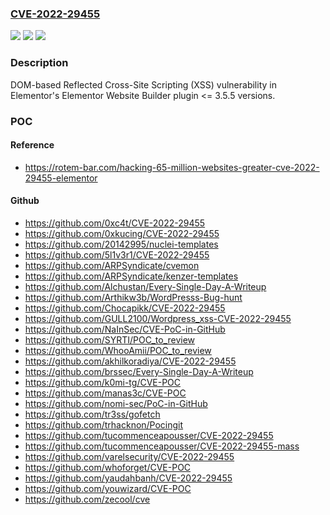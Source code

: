 ### [CVE-2022-29455](https://cve.mitre.org/cgi-bin/cvename.cgi?name=CVE-2022-29455)
![](https://img.shields.io/static/v1?label=Product&message=Elementor%20Website%20Builder%20(WordPress%20plugin)&color=blue)
![](https://img.shields.io/static/v1?label=Version&message=%3C%3D%203.5.5%3C%3D%203.5.5%20&color=brighgreen)
![](https://img.shields.io/static/v1?label=Vulnerability&message=CWE-79%20Cross-site%20Scripting%20(XSS)&color=brighgreen)

### Description

DOM-based Reflected Cross-Site Scripting (XSS) vulnerability in Elementor's Elementor Website Builder plugin <= 3.5.5 versions.

### POC

#### Reference
- https://rotem-bar.com/hacking-65-million-websites-greater-cve-2022-29455-elementor

#### Github
- https://github.com/0xc4t/CVE-2022-29455
- https://github.com/0xkucing/CVE-2022-29455
- https://github.com/20142995/nuclei-templates
- https://github.com/5l1v3r1/CVE-2022-29455
- https://github.com/ARPSyndicate/cvemon
- https://github.com/ARPSyndicate/kenzer-templates
- https://github.com/Alchustan/Every-Single-Day-A-Writeup
- https://github.com/Arthikw3b/WordPresss-Bug-hunt
- https://github.com/Chocapikk/CVE-2022-29455
- https://github.com/GULL2100/Wordpress_xss-CVE-2022-29455
- https://github.com/NaInSec/CVE-PoC-in-GitHub
- https://github.com/SYRTI/POC_to_review
- https://github.com/WhooAmii/POC_to_review
- https://github.com/akhilkoradiya/CVE-2022-29455
- https://github.com/brssec/Every-Single-Day-A-Writeup
- https://github.com/k0mi-tg/CVE-POC
- https://github.com/manas3c/CVE-POC
- https://github.com/nomi-sec/PoC-in-GitHub
- https://github.com/tr3ss/gofetch
- https://github.com/trhacknon/Pocingit
- https://github.com/tucommenceapousser/CVE-2022-29455
- https://github.com/tucommenceapousser/CVE-2022-29455-mass
- https://github.com/varelsecurity/CVE-2022-29455
- https://github.com/whoforget/CVE-POC
- https://github.com/yaudahbanh/CVE-2022-29455
- https://github.com/youwizard/CVE-POC
- https://github.com/zecool/cve

